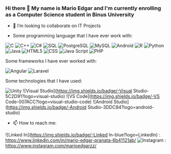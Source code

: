 ### Hi there 👋 My name is Mario Edgar and I'm currently enrolling as a Computer Science student in Binus University

<!--
**marioedgarzz/marioedgarzz** is a ✨ _special_ ✨ repository because its `README.md` (this file) appears on your GitHub profile.

Here are some ideas to get you started:

- 🔭 I’m currently working on ...
- 🌱 I’m currently learning ...
- 👯 I’m looking to collaborate on ...
- 🤔 I’m looking for help with ...
- 💬 Ask me about ...
- 📫 How to reach me: ...
- 😄 Pronouns: ...
- ⚡ Fun fact: ...
-->


- 👯 I’m looking to collaborate on IT Projects

- Some programming language that I have ever work with:

![C](https://img.shields.io/badge/-C-A8B9CC?logo=c)
![C++](https://img.shields.io/badge/-C++-00599C?logo=c%2b%2b)
![C#](https://img.shields.io/badge/-C%23-239120?logo=c-sharp)
![SQL](https://img.shields.io/badge/-SQL-CC2927?logo=microsoft-sql-server)
![PostgreSQL](https://img.shields.io/badge/-PostgreSQL-336791?logo=postgreSQL)
![MySQL](https://img.shields.io/badge/-MySQL-4479A1?logo=MySQL)
![Android](https://img.shields.io/badge/-Android-3DDC84?logo=android)
![R](https://img.shields.io/badge/-R-276DC3?logo=r)
![Python](https://img.shields.io/badge/-Python-3776AB?logo=python)
![Java](https://img.shields.io/badge/-Java-007396?logo=Java)
![HTML5](https://img.shields.io/badge/-HTML5-E34F26?logo=HTML5)
![CSS](https://img.shields.io/badge/-CSS-1572B6?logo=CSS3)
![Java Script](https://img.shields.io/badge/-JS-F7DF1E?logo=JavaScript)
![PHP](https://img.shields.io/badge/-PHP-777BB4?logo=PHP)

Some frameworks I have ever worked with:

![Angular](https://img.shields.io/badge/-Angular-DD0031?logo=Angular)
![Laravel](https://img.shields.io/badge/-Laravel-FF2D20?logo=Laravel)

Some technologies that I have used:

![Unity](https://img.shields.io/badge/-Unity-000000?logo=unity)
![Visual Studio](https://img.shields.io/badge/-Visual Studio-5C2D91?logo=visual-studio)
![VS Code](https://img.shields.io/badge/-VS Code-007ACC?logo=visual-studio-code)
![Android Studio](https://img.shields.io/badge/-Android Studio-3DDC84?logo=android-studio)

- 📫 How to reach me: 

![Linked In](https://img.shields.io/badge/-Linked In-blue?logo=LinkedIn) : https://www.linkedin.com/in/mario-edgar-pranata-6b41121ab/
![Instagram](https://img.shields.io/badge/-Instagram-purple?logo=Instagram) : https://www.instagram.com/marioedgarzz/

